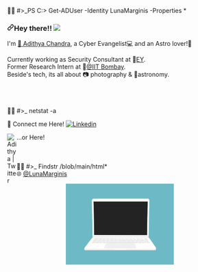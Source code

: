 👨‍💻 #>_PS C:\> Get-ADUser -Identity LunaMarginis -Properties *
<h3>
<a id="user-content-hey-there-" class="anchor" aria-hidden="true" href="#hey-there-">
<svg class="octicon octicon-link" viewBox="0 0 16 16" version="1.1" width="16" height="16" aria-hidden="true">
<path fill-rule="evenodd" d="M7.775 3.275a.75.75 0 001.06 1.06l1.25-1.25a2 2 0 112.83 2.83l-2.5 2.5a2 2 0 01-2.83 0 .75.75 0 00-1.06 1.06 3.5 3.5 0 004.95 0l2.5-2.5a3.5 3.5 0 00-4.95-4.95l-1.25 1.25zm-4.69 9.64a2 2 0 010-2.83l2.5-2.5a2 2 0 012.83 0 .75.75 0 001.06-1.06 3.5 3.5 0 00-4.95 0l-2.5 2.5a3.5 3.5 0 004.95 4.95l1.25-1.25a.75.75 0 00-1.06-1.06l-1.25 1.25a2 2 0 01-2.83 0z"></path></svg></a>Hey there!! <a target="_blank" rel="noopener noreferrer" href="https://camo.githubusercontent.com/e8e7b06ecf583bc040eb60e44eb5b8e0ecc5421320a92929ce21522dbc34c891/68747470733a2f2f6d656469612e67697068792e636f6d2f6d656469612f6876524a434c467a6361737252346961377a2f67697068792e676966"><img src="https://camo.githubusercontent.com/e8e7b06ecf583bc040eb60e44eb5b8e0ecc5421320a92929ce21522dbc34c891/68747470733a2f2f6d656469612e67697068792e636f6d2f6d656469612f6876524a434c467a6361737252346961377a2f67697068792e676966" width="25px" data-canonical-src="https://media.giphy.com/media/hvRJCLFzcasrR4ia7z/giphy.gif" style="max-width:100%;">
</a>
</h3>
<p>I'm <a href="https://www.linkedin.com/in/adithyachandra/" rel="nofollow">&#129489; Adithya Chandra</a>, a Cyber Evangelist&#128187; and an Astro lover!<g-emoji class="g-emoji" alias="rocket" fallback-src="https://github.githubassets.com/images/icons/emoji/unicode/1f680.png">🚀</g-emoji> 
<br>
 
Currently working as Security Consultant at 🏢<a href="https://www.ey.com/en_in" rel="nofollow">EY</a>.
<br>
Former Research Intern at 🏫</i><a href="http://www.iitb.ac.in/" rel="nofollow">@IIT Bombay</a>. 
<br>
Beside's tech, its all about &#128247; photography & &#127776;astronomy.</p> 
<br>
<br>

👨‍💻 #>_ netstat -a
<p>
 &#129309 Connect me Here!
<a href="https://www.linkedin.com/in/adithyachandra/" rel="nofollow"><img src="https://camo.githubusercontent.com/454a1389e39deeb4ccf455b995ce0760d3c5a35e190c5b792b9ca6948fa31ce2/68747470733a2f2f696d672e736869656c64732e696f2f62616467652f6c696e6b65642d696e2d3336393f7374796c653d666c61742d737175617265266c6f676f3d6c696e6b6564696e266c6f676f436f6c6f723d776869746526636f6c6f723d626c7565" alt="Linkedin" data-canonical-src="https://img.shields.io/badge/linked-in-369?style=flat-square&amp;logo=linkedin&amp;logoColor=white&amp;color=blue" style="max-width:100%;"></a>
</p> 
...or Here!
<a href="https://twitter.com/Adi_Cha_?s=08" rel="nofollow">
<img align="left" alt="Adithya | Twitter" width="22px" src="https://camo.githubusercontent.com/395dda360ae28377b7c3247581a88b20573883519c2be833cb64fbb37dcbcc1a/68747470733a2f2f63646e2e6a7364656c6976722e6e65742f6e706d2f73696d706c652d69636f6e734076332f69636f6e732f747769747465722e737667" data-canonical-src="https://cdn.jsdelivr.net/npm/simple-icons@v3/icons/twitter.svg" style="max-width:100%;">
</a>
<br>
<br>
<br>
<br>
 👨‍💻 #>_ Findstr /blob/main/html*
 <br>🌐
 <a href="https://lunamarginis.github.io/" rel="nofollow">@LunaMarginis</a>
<br>
<p align="center">
  <a target="_blank" rel="noopener noreferrer" href="lap.gif"><img src="lap.gif" style="max-width:50%;"></a>
</p>

